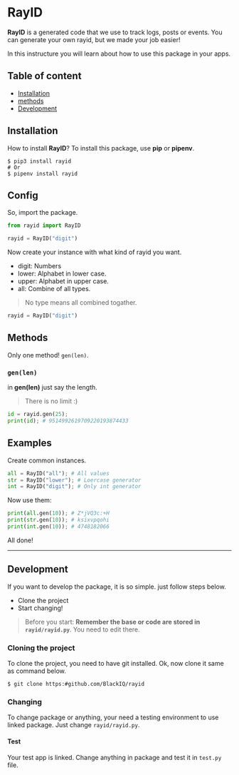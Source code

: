 # RayID

**RayID** is a generated code that we use to track logs, posts or events. You can generate your own rayid, but we made your job easier!

In this instructure you will learn about how to use this package in your apps.

## Table of content

- [Installation](#installation)
- [methods](#methods)
- [Development](#development)

## Installation

How to install **RayID**? To install this package, use **pip** or **pipenv**.

```shell
$ pip3 install rayid
# Or
$ pipenv install rayid
```

## Config

So, import the package.

```python
from rayid import RayID

rayid = RayID("digit")
```

Now create your instance with what kind of rayid you want.

- digit: Numbers
- lower: Alphabet in lower case.
- upper: Alphabet in upper case.
- all: Combine of all types.

> No type means all combined togather.

```python
rayid = RayID("digit")
```

## Methods

Only one method! `gen(len)`.

### `gen(len)`

in **gen(len)** just say the length.

> There is no limit :)

```python
id = rayid.gen(25);
print(id); # 9514992619709220193874433
```

## Examples

Create common instances.

```python
all = RayID("all"); # All values
str = RayID("lower"); # Loercase generator
int = RayID("digit"); # Only int generator
```

Now use them:

```python
print(all.gen(10)); # Z*jVQ3c:+H
print(str.gen(10)); # ksixvpqohi
print(int.gen(10)); # 4748182066
```

All done!

---

## Development

If you want to develop the package, it is so simple. just follow steps below.

- Clone the project
- Start changing!

> Before you start: **Remember the base or code are stored in `rayid/rayid.py`**. You need to edit there.

### Cloning the project

To clone the project, you need to have git installed. Ok, now clone it same as command below.

```shell
$ git clone https:#github.com/BlackIQ/rayid
```

### Changing

To change package or anything, your need a testing environment to use linked package. Just change `rayid/rayid.py`.

#### Test

Your test app is linked. Change anything in package and test it in `test.py` file.
